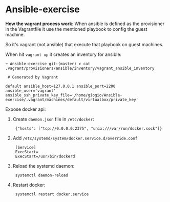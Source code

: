 # Ansible-exercise

  
**How the vagrant process work**:
When ansible is defined as the provisioner in the Vagrantfile it use the mentioned playbook to config the guest machine.

  

So it's vagrant (not ansible) that execute that playbook on guest machines.

When hit `vagrant up` it creates an inventory for ansible:

    ➜ Ansible-exercise git:(master) ✗ cat .vagrant/provisioners/ansible/inventory/vagrant_ansible_inventory
    
     # Generated by Vagrant
    
    default ansible_host=127.0.0.1 ansible_port=2200 ansible_user='vagrant' ansible_ssh_private_key_file='/home/giogio/Ansible-exercise/.vagrant/machines/default/virtualbox/private_key'

Expose docker api:

1. Create `daemon.json` file in `/etc/docker`:

        {"hosts": ["tcp://0.0.0.0:2375", "unix:///var/run/docker.sock"]}

2. Add `/etc/systemd/system/docker.service.d/override.conf`

        [Service]
        ExecStart=
        ExecStart=/usr/bin/dockerd


3. Reload the systemd daemon:

        systemctl daemon-reload

4. Restart docker:

        systemctl restart docker.service